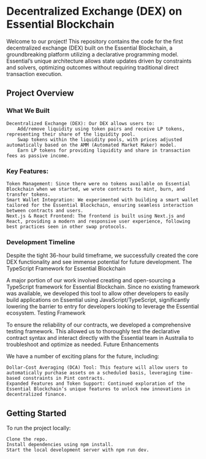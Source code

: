 # Decentralized Exchange (DEX) on Essential Blockchain

Welcome to our project! This repository contains the code for the first decentralized exchange (DEX) built on the Essential Blockchain, a groundbreaking platform utilizing a declarative programming model. Essential’s unique architecture allows state updates driven by constraints and solvers, optimizing outcomes without requiring traditional direct transaction execution.
## Project Overview
### What We Built

    Decentralized Exchange (DEX): Our DEX allows users to:
        Add/remove liquidity using token pairs and receive LP tokens, representing their share of the liquidity pool.
        Swap tokens within the liquidity pools, with prices adjusted automatically based on the AMM (Automated Market Maker) model.
        Earn LP tokens for providing liquidity and share in transaction fees as passive income.

### Key Features:

    Token Management: Since there were no tokens available on Essential Blockchain when we started, we wrote contracts to mint, burn, and transfer tokens.
    Smart Wallet Integration: We experimented with building a smart wallet tailored for the Essential Blockchain, ensuring seamless interaction between contracts and users.
    Next.js & React Frontend: The frontend is built using Next.js and React, providing a modern and responsive user experience, following best practices seen in other swap protocols.

### Development Timeline

Despite the tight 36-hour build timeframe, we successfully created the core DEX functionality and see immense potential for future development.
The TypeScript Framework for Essential Blockchain

A major portion of our work involved creating and open-sourcing a TypeScript framework for Essential Blockchain. Since no existing framework was available, we developed this tool to allow other developers to easily build applications on Essential using JavaScript/TypeScript, significantly lowering the barrier to entry for developers looking to leverage the Essential ecosystem.
Testing Framework

To ensure the reliability of our contracts, we developed a comprehensive testing framework. This allowed us to thoroughly test the declarative contract syntax and interact directly with the Essential team in Australia to troubleshoot and optimize as needed.
Future Enhancements

We have a number of exciting plans for the future, including:

    Dollar-Cost Averaging (DCA) Tool: This feature will allow users to automatically purchase assets on a scheduled basis, leveraging time-based constraints in Pint contracts.
    Expanded Features and Token Support: Continued exploration of the Essential Blockchain’s unique features to unlock new innovations in decentralized finance.

## Getting Started

To run the project locally:

    Clone the repo.
    Install dependencies using npm install.
    Start the local development server with npm run dev.
